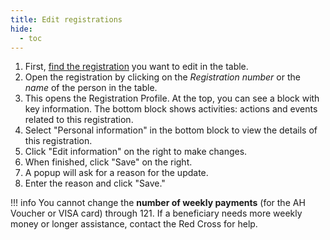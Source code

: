 ```yaml
---
title: Edit registrations
hide:
  - toc
---
```


1. First, [find the registration](../filter-registrations) you want to edit in the table.
2. Open the registration by clicking on the *Registration number* or the *name* of the person in the table.
3. This opens the Registration Profile. At the top, you can see a block with key information. The bottom block shows activities: actions and events related to this registration.
4. Select "Personal information" in the bottom block to view the details of this registration.
5. Click "Edit information" on the right to make changes.
6. When finished, click "Save" on the right.
7. A popup will ask for a reason for the update.
8. Enter the reason and click "Save."

!!! info
    You cannot change the **number of weekly payments** (for the AH Voucher or VISA card) through 121. If a beneficiary needs more weekly money or longer assistance, contact the Red Cross for help.
